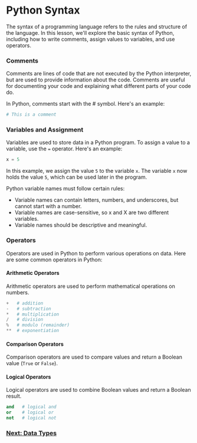 # Python Syntax

The syntax of a programming language refers to the rules and structure of the language. In this lesson, we'll explore the basic syntax of Python, including how to write comments, assign values to variables, and use operators.

### Comments

Comments are lines of code that are not executed by the Python interpreter, but are used to provide information about the code. Comments are useful for documenting your code and explaining what different parts of your code do.

In Python, comments start with the # symbol. Here's an example:

```python
# This is a comment
```

### Variables and Assignment

Variables are used to store data in a Python program. To assign a value to a variable, use the `=` operator. Here's an example:

```python
x = 5
```

In this example, we assign the value `5` to the variable `x`. The variable `x` now holds the value `5`, which can be used later in the program.

Python variable names must follow certain rules:

- Variable names can contain letters, numbers, and underscores, but cannot start with a number.
- Variable names are case-sensitive, so x and X are two different variables.
- Variable names should be descriptive and meaningful.

### Operators

Operators are used in Python to perform various operations on data. Here are some common operators in Python:

#### Arithmetic Operators

Arithmetic operators are used to perform mathematical operations on numbers.

```python
+   # addition
-   # subtraction
*   # multiplication
/   # division
%   # modulo (remainder)
**  # exponentiation
```

#### Comparison Operators

Comparison operators are used to compare values and return a Boolean value (`True` or `False`).

#### Logical Operators

Logical operators are used to combine Boolean values and return a Boolean result.

```python
and   # logical and
or    # logical or
not   # logical not
```

### [Next: Data Types](./05-PYTHON-DATA-TYPES.md)
